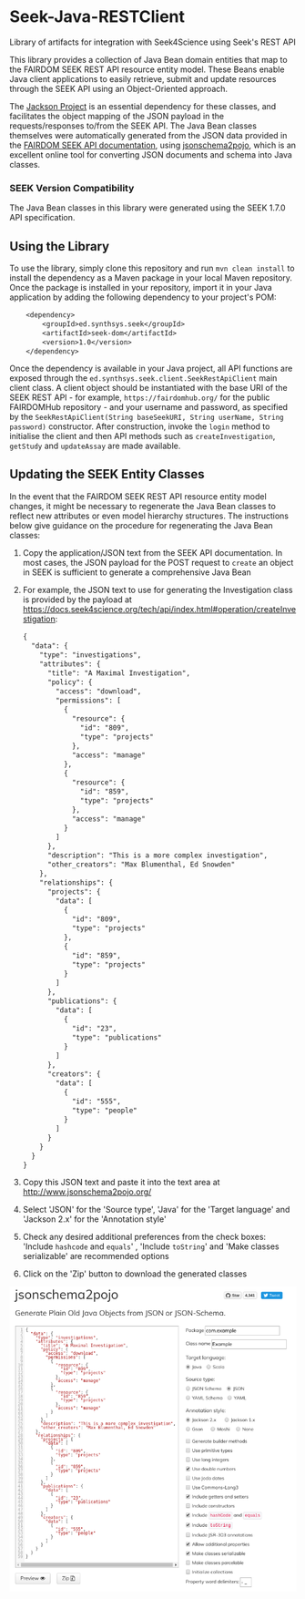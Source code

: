 # Seek-Java-RESTClient
Library of artifacts for integration with Seek4Science using Seek's REST API

This library provides a collection of Java Bean domain entities that map to the FAIRDOM SEEK REST API resource entity model. These Beans enable Java client applications to easily retrieve, submit and update resources through the SEEK API using an Object-Oriented approach.

The [Jackson Project](https://github.com/FasterXML/jackson) is an essential dependency for these classes, and facilitates the object mapping of the JSON payload in the requests/responses to/from the SEEK API. The Java Bean classes themselves were automatically generated from the JSON data provided in the [FAIRDOM SEEK API documentation](https://docs.seek4science.org/tech/api/index.html), using [jsonschema2pojo](http://www.jsonschema2pojo.org/), which is an excellent online tool for converting JSON documents and schema into Java classes.

### SEEK Version Compatibility

The Java Bean classes in this library were generated using the SEEK 1.7.0 API specification.

## Using the Library

To use the library, simply clone this repository and run `mvn clean install` to install the dependency as a Maven package in your local Maven repository. Once the package is installed in your repository, import it in your Java application by adding the following dependency to your project's POM:

        <dependency>
            <groupId>ed.synthsys.seek</groupId>
            <artifactId>seek-dom</artifactId>
            <version>1.0</version>
        </dependency>
Once the dependency is available in your Java project, all API functions are exposed through the `ed.synthsys.seek.client.SeekRestApiClient` main client class. A client object should be instantiated with the base URI of the SEEK REST API - for example, `https://fairdomhub.org/` for the public FAIRDOMHub repository - and your username and password, as specified by the `SeekRestApiClient(String baseSeekURI, String userName, String password)` constructor. After construction, invoke the `login` method to initialise the client and then API methods such as `createInvestigation`, `getStudy` and `updateAssay` are made available.

## Updating the SEEK Entity Classes

In the event that the FAIRDOM SEEK REST API resource entity model changes, it might be necessary to regenerate the Java Bean classes to reflect new attributes or even model hierarchy structures. The instructions below give guidance on the procedure for regenerating the Java Bean classes:

1. Copy the application/JSON text from the SEEK API documentation. In most cases, the JSON payload for the POST request to `create` an object in SEEK is sufficient to generate a comprehensive Java Bean

2. For example, the JSON text to use for generating the Investigation class is provided by the payload at https://docs.seek4science.org/tech/api/index.html#operation/createInvestigation:

   ```
   {
     "data": {
       "type": "investigations",
       "attributes": {
         "title": "A Maximal Investigation",
         "policy": {
           "access": "download",
           "permissions": [
             {
               "resource": {
                 "id": "809",
                 "type": "projects"
               },
               "access": "manage"
             },
             {
               "resource": {
                 "id": "859",
                 "type": "projects"
               },
               "access": "manage"
             }
           ]
         },
         "description": "This is a more complex investigation",
         "other_creators": "Max Blumenthal, Ed Snowden"
       },
       "relationships": {
         "projects": {
           "data": [
             {
               "id": "809",
               "type": "projects"
             },
             {
               "id": "859",
               "type": "projects"
             }
           ]
         },
         "publications": {
           "data": [
             {
               "id": "23",
               "type": "publications"
             }
           ]
         },
         "creators": {
           "data": [
             {
               "id": "555",
               "type": "people"
             }
           ]
         }
       }
     }
   }
   ```

3. Copy this JSON text and paste it into the text area at http://www.jsonschema2pojo.org/

4. Select 'JSON' for the 'Source type', 'Java' for the 'Target language' and 'Jackson 2.x' for the 'Annotation style'

5. Check any desired additional preferences from the check boxes: 'Include `hashcode` and `equals`' , 'Include `toString`' and 'Make classes serializable' are recommended options

6. Click on the 'Zip' button to download the generated classes

![](www_jsonschema2pojo_org.png)

